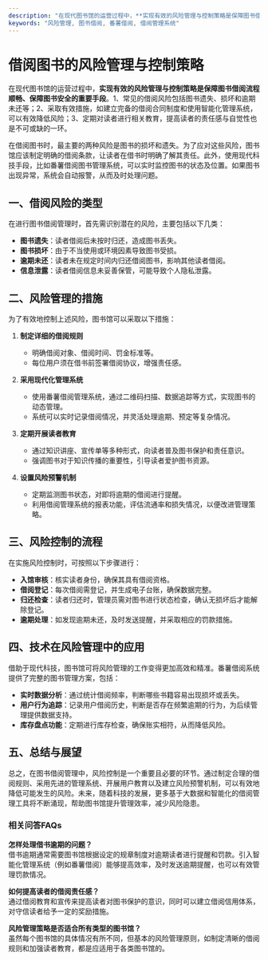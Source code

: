 ```yaml
---
description: "在现代图书馆的运营过程中，**实现有效的风险管理与控制策略是保障图书借阅流程顺畅、保障图书安全的重要手段**。1、常见的借阅风险包括图书遗失、损坏和逾期未还等；2、采取有效措施，如建立完备的借阅合同制度和使用智能化管理系统，可以有效降低风险；3、定期对读者进行相关教育，提高读者的责任感与自觉性也是不可或缺的一环。"
keywords: "风险管理, 图书借阅, 番薯借阅, 借阅管理系统"
---
```

# 借阅图书的风险管理与控制策略

在现代图书馆的运营过程中，**实现有效的风险管理与控制策略是保障图书借阅流程顺畅、保障图书安全的重要手段**。1、常见的借阅风险包括图书遗失、损坏和逾期未还等；2、采取有效措施，如建立完备的借阅合同制度和使用智能化管理系统，可以有效降低风险；3、定期对读者进行相关教育，提高读者的责任感与自觉性也是不可或缺的一环。

在借阅图书时，最主要的两种风险是图书的损坏和遗失。为了应对这些风险，图书馆应该制定明确的借阅条款，让读者在借书时明确了解其责任。此外，使用现代科技手段，比如番薯借阅图书管理系统，可以实时监控图书的状态及位置。如果图书出现异常，系统会自动报警，从而及时处理问题。

## 一、借阅风险的类型

在进行图书借阅管理时，首先需识别潜在的风险，主要包括以下几类：

- **图书遗失**：读者借阅后未按时归还，造成图书丢失。
- **图书损坏**：由于不当使用或环境因素导致图书受损。
- **逾期未还**：读者未在规定时间内归还借阅图书，影响其他读者借阅。
- **信息泄露**：读者借阅信息未妥善保管，可能导致个人隐私泄露。

## 二、风险管理的措施

为了有效地控制上述风险，图书馆可以采取以下措施：

1. **制定详细的借阅规则**
   - 明确借阅对象、借阅时间、罚金标准等。
   - 每位用户须在借书前签署借阅协议，增强责任感。

2. **采用现代化管理系统**
   - 使用番薯借阅管理系统，通过二维码扫描、数据追踪等方式，实现图书的动态管理。
   - 系统可以实时记录借阅情况，并灵活处理逾期、预定等复杂情况。

3. **定期开展读者教育**
   - 通过知识讲座、宣传单等多种形式，向读者普及图书保护和责任意识。
   - 强调图书对于知识传播的重要性，引导读者爱护图书资源。

4. **设置风险预警机制**
   - 定期监测图书状态，对即将逾期的借阅进行提醒。
   - 利用借阅管理系统的报表功能，评估流通率和损失情况，以便改进管理策略。

## 三、风险控制的流程

在实施风险控制时，可按照以下步骤进行：

- **入馆审核**：核实读者身份，确保其具有借阅资格。
- **借阅登记**：每次借阅需登记，并生成电子台账，确保数据完整。
- **归还检查**：读者归还时，管理员需对图书进行状态检查，确认无损坏后才能解除登记。
- **逾期处理**：如发现逾期未还，及时发送提醒，并采取相应的罚款措施。

## 四、技术在风险管理中的应用

借助于现代科技，图书馆可将风险管理的工作变得更加高效和精准。番薯借阅系统提供了完整的图书管理方案，包括：

- **实时数据分析**：通过统计借阅频率，判断哪些书籍容易出现损坏或丢失。
- **用户行为追踪**：记录用户借阅历史，判断是否存在频繁逾期的行为，为后续管理提供数据支持。
- **库存盘点功能**：定期进行库存检查，确保账实相符，从而降低风险。

## 五、总结与展望

总之，在图书借阅管理中，风险控制是一个重要且必要的环节。通过制定合理的借阅规则、采用先进的管理系统、开展用户教育以及建立风险预警机制，可以有效地降低可能发生的风险。未来，随着科技的发展，更多基于大数据和智能化的借阅管理工具将不断涌现，帮助图书馆提升管理效率，减少风险隐患。

### 相关问答FAQs
**怎样处理借书逾期的问题？**  
借书逾期通常需要图书馆根据设定的规章制度对逾期读者进行提醒和罚款。引入智能化管理系统（例如番薯借阅）能够提高效率，及时发送逾期提醒，也可以有效管理罚款情况。

**如何提高读者的借阅责任感？**  
通过借阅教育和宣传来提高读者对图书保护的意识，同时可以建立借阅信用体系，对守信读者给予一定的奖励措施。

**风险管理策略是否适合所有类型的图书馆？**  
虽然每个图书馆的具体情况有所不同，但基本的风险管理原则，如制定清晰的借阅规则和加强读者教育，都是应适用于各类图书馆的。
